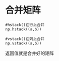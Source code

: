 # 合并矩阵

```
#hstack()在行上合并  
np.hstack((a,b))  
 
#vstack()在列上合并  
np.vstack((a,b))

```

返回值就是合并好的矩阵



